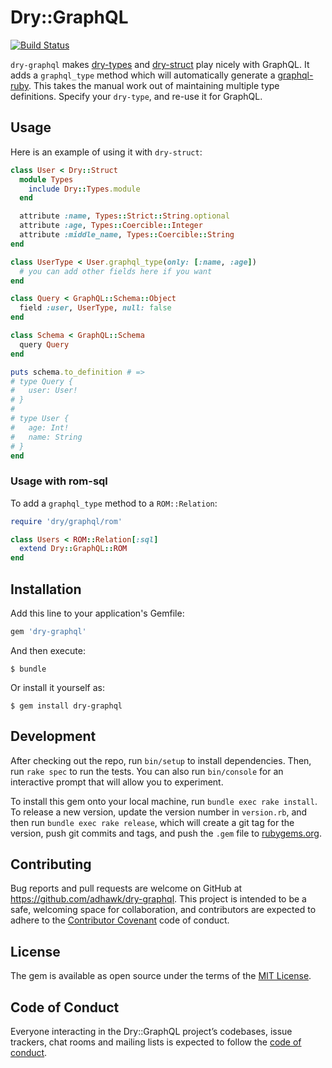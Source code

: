 # Dry::GraphQL
[![Build Status](https://travis-ci.org/adHawk/dry-graphql.svg?branch=master)](https://travis-ci.org/adHawk/dry-graphql)

`dry-graphql` makes [dry-types](https://dry-rb.org/gems/dry-types/) and
[dry-struct](https://dry-rb.org/gems/dry-types/) play nicely with GraphQL. It
adds a `graphql_type` method which will automatically generate a
[graphql-ruby](http://graphql-ruby.org/). This takes the manual work out of
maintaining multiple type definitions. Specify your `dry-type`, and re-use it
for GraphQL.

## Usage

Here is an example of using it with `dry-struct`:

```ruby
class User < Dry::Struct
  module Types
    include Dry::Types.module
  end

  attribute :name, Types::Strict::String.optional
  attribute :age, Types::Coercible::Integer
  attribute :middle_name, Types::Coercible::String
end

class UserType < User.graphql_type(only: [:name, :age])
  # you can add other fields here if you want
end

class Query < GraphQL::Schema::Object
  field :user, UserType, null: false
end

class Schema < GraphQL::Schema
  query Query
end

puts schema.to_definition # =>
# type Query {
#   user: User!
# }
#
# type User {
#   age: Int!
#   name: String
# }
end
```

### Usage with rom-sql

To add a `graphql_type` method to a `ROM::Relation`:


```ruby
require 'dry/graphql/rom'

class Users < ROM::Relation[:sql]
  extend Dry::GraphQL::ROM
end
```

## Installation

Add this line to your application's Gemfile:

```ruby
gem 'dry-graphql'
```

And then execute:

    $ bundle

Or install it yourself as:

    $ gem install dry-graphql


## Development

After checking out the repo, run `bin/setup` to install dependencies. Then, run
`rake spec` to run the tests. You can also run `bin/console` for an interactive
prompt that will allow you to experiment.

To install this gem onto your local machine, run `bundle exec rake install`. To
release a new version, update the version number in `version.rb`, and then run
`bundle exec rake release`, which will create a git tag for the version, push
git commits and tags, and push the `.gem` file to
[rubygems.org](https://rubygems.org).

## Contributing

Bug reports and pull requests are welcome on GitHub at
https://github.com/adhawk/dry-graphql. This project is intended to be a safe,
welcoming space for collaboration, and contributors are expected to adhere to
the [Contributor Covenant](http://contributor-covenant.org) code of conduct.

## License

The gem is available as open source under the terms of the [MIT
License](https://opensource.org/licenses/MIT).

## Code of Conduct

Everyone interacting in the Dry::GraphQL project’s codebases, issue trackers,
chat rooms and mailing lists is expected to follow the [code of
conduct](https://github.com/adhawk/dry-graphql/blob/master/CODE_OF_CONDUCT.md).
